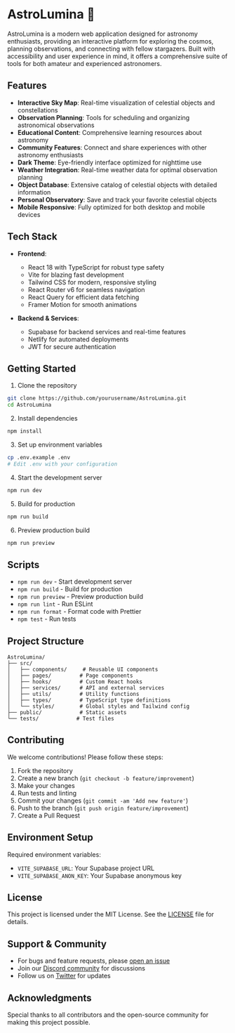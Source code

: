 # AstroLumina 🌟

AstroLumina is a modern web application designed for astronomy enthusiasts, providing an interactive platform for exploring the cosmos, planning observations, and connecting with fellow stargazers. Built with accessibility and user experience in mind, it offers a comprehensive suite of tools for both amateur and experienced astronomers.

## Features

- **Interactive Sky Map**: Real-time visualization of celestial objects and constellations
- **Observation Planning**: Tools for scheduling and organizing astronomical observations
- **Educational Content**: Comprehensive learning resources about astronomy
- **Community Features**: Connect and share experiences with other astronomy enthusiasts
- **Dark Theme**: Eye-friendly interface optimized for nighttime use
- **Weather Integration**: Real-time weather data for optimal observation planning
- **Object Database**: Extensive catalog of celestial objects with detailed information
- **Personal Observatory**: Save and track your favorite celestial objects
- **Mobile Responsive**: Fully optimized for both desktop and mobile devices

## Tech Stack

- **Frontend**:
  - React 18 with TypeScript for robust type safety
  - Vite for blazing fast development
  - Tailwind CSS for modern, responsive styling
  - React Router v6 for seamless navigation
  - React Query for efficient data fetching
  - Framer Motion for smooth animations

- **Backend & Services**:
  - Supabase for backend services and real-time features
  - Netlify for automated deployments
  - JWT for secure authentication

## Getting Started

1. Clone the repository
```bash
git clone https://github.com/yourusername/AstroLumina.git
cd AstroLumina
```

2. Install dependencies
```bash
npm install
```

3. Set up environment variables
```bash
cp .env.example .env
# Edit .env with your configuration
```

4. Start the development server
```bash
npm run dev
```

5. Build for production
```bash
npm run build
```

6. Preview production build
```bash
npm run preview
```

## Scripts 

- `npm run dev` - Start development server
- `npm run build` - Build for production
- `npm run preview` - Preview production build
- `npm run lint` - Run ESLint
- `npm run format` - Format code with Prettier
- `npm test` - Run tests

## Project Structure 

```
AstroLumina/
├── src/
│   ├── components/     # Reusable UI components
│   ├── pages/         # Page components
│   ├── hooks/         # Custom React hooks
│   ├── services/      # API and external services
│   ├── utils/         # Utility functions
│   ├── types/         # TypeScript type definitions
│   └── styles/        # Global styles and Tailwind config
├── public/            # Static assets
└── tests/            # Test files
```

## Contributing 

We welcome contributions! Please follow these steps:

1. Fork the repository
2. Create a new branch (`git checkout -b feature/improvement`)
3. Make your changes
4. Run tests and linting
5. Commit your changes (`git commit -am 'Add new feature'`)
6. Push to the branch (`git push origin feature/improvement`)
7. Create a Pull Request

## Environment Setup 

Required environment variables:
- `VITE_SUPABASE_URL`: Your Supabase project URL
- `VITE_SUPABASE_ANON_KEY`: Your Supabase anonymous key

## License 

This project is licensed under the MIT License. See the [LICENSE](LICENSE) file for details.

## Support & Community 

- For bugs and feature requests, please [open an issue](https://github.com/yourusername/AstroLumina/issues)
- Join our [Discord community](https://discord.gg/astrolumina) for discussions
- Follow us on [Twitter](https://twitter.com/astrolumina) for updates

## Acknowledgments 

Special thanks to all contributors and the open-source community for making this project possible.